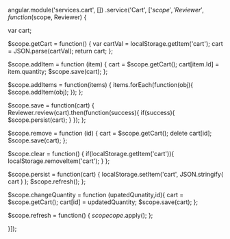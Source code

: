angular.module('services.cart', [])
.service('Cart', ['$scope', 'Reviewer', function ($scope, Reviewer) { 

  var cart;
  
  $scope.getCart = function() {
    var cartVal =  localStorage.getItem('cart');
    cart = JSON.parse(cartVal);
    return cart;
  };

  $scope.addItem = function (item) {
    cart = $scope.getCart();
    cart[item.Id] = item.quantity;
    $scope.save(cart);
  };

  $scope.addItems = function(items) {
    items.forEach(function(obj){
      $scope.addItem(obj);
    });
  };

  $scope.save = function(cart) {
    Reviewer.review(cart).then(function(success){
      if(success){
        $scope.persist(cart);
      }
    });
  };

  $scope.remove = function (id) {
    cart = $scope.getCart();
    delete cart[id];
    $scope.save(cart);
  };

  $scope.clear = function() {
    if(localStorage.getItem('cart')){
      localStorage.removeItem('cart');
    }
  };

  $scope.persist = function(cart) {
    localStorage.setItem('cart', JSON.stringify( cart ) );
    $scope.refresh();
  };

  $scope.changeQuantity = function (upatedQunatity,id){
    cart = $scope.getCart();
    cart[id] = updatedQuantity;
    $scope.save(cart);
  };

  $scope.refresh = function() {
    $scopecope.$apply();
  };
  
}]);
